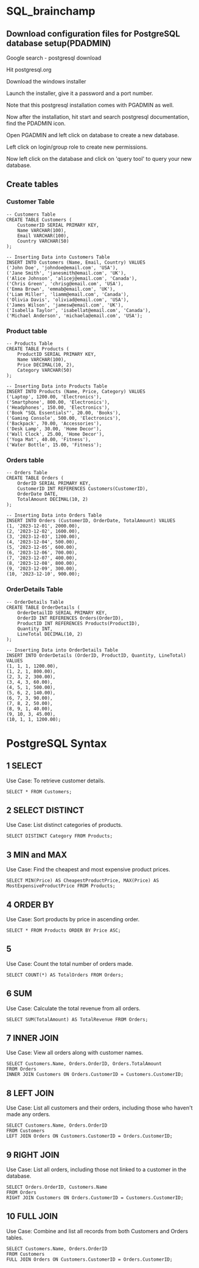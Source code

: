 # SQL_brainchamp

## Download configuration files for PostgreSQL database setup(PDADMIN)

Google search - postgresql download

Hit postgresql.org

Download the windows installer

Launch the installer, give it a password and a port number.

Note that this postgresql installation comes with PGADMIN as well.

Now after the installation, hit start and search postgresql documentation, find the PDADMIN icon.

Open PGADMIN and left click on database to create a new database.

Left click on login/group role to create new permissions.

Now left click on the database and click on 'query tool' to query your new database.


## Create tables

### Customer Table
```
-- Customers Table
CREATE TABLE Customers (
    CustomerID SERIAL PRIMARY KEY,
    Name VARCHAR(100),
    Email VARCHAR(100),
    Country VARCHAR(50)
);
```

```
-- Inserting Data into Customers Table
INSERT INTO Customers (Name, Email, Country) VALUES
('John Doe', 'johndoe@email.com', 'USA'),
('Jane Smith', 'janesmith@email.com', 'UK'),
('Alice Johnson', 'alicej@email.com', 'Canada'),
('Chris Green', 'chrisg@email.com', 'USA'),
('Emma Brown', 'emmab@email.com', 'UK'),
('Liam Miller', 'liamm@email.com', 'Canada'),
('Olivia Davis', 'oliviad@email.com', 'USA'),
('James Wilson', 'jamesw@email.com', 'UK'),
('Isabella Taylor', 'isabellat@email.com', 'Canada'),
('Michael Anderson', 'michaela@email.com', 'USA');

```


### Product table

```
-- Products Table
CREATE TABLE Products (
    ProductID SERIAL PRIMARY KEY,
    Name VARCHAR(100),
    Price DECIMAL(10, 2),
    Category VARCHAR(50)
);
```

```
-- Inserting Data into Products Table
INSERT INTO Products (Name, Price, Category) VALUES
('Laptop', 1200.00, 'Electronics'),
('Smartphone', 800.00, 'Electronics'),
('Headphones', 150.00, 'Electronics'),
('Book "SQL Essentials"', 20.00, 'Books'),
('Gaming Console', 500.00, 'Electronics'),
('Backpack', 70.00, 'Accessories'),
('Desk Lamp', 30.00, 'Home Decor'),
('Wall Clock', 25.00, 'Home Decor'),
('Yoga Mat', 40.00, 'Fitness'),
('Water Bottle', 15.00, 'Fitness');

```


### Orders table

```
-- Orders Table
CREATE TABLE Orders (
    OrderID SERIAL PRIMARY KEY,
    CustomerID INT REFERENCES Customers(CustomerID),
    OrderDate DATE,
    TotalAmount DECIMAL(10, 2)
);
```

```
-- Inserting Data into Orders Table
INSERT INTO Orders (CustomerID, OrderDate, TotalAmount) VALUES
(1, '2023-12-01', 2000.00),
(2, '2023-12-02', 1600.00),
(3, '2023-12-03', 1200.00),
(4, '2023-12-04', 500.00),
(5, '2023-12-05', 600.00),
(6, '2023-12-06', 700.00),
(7, '2023-12-07', 400.00),
(8, '2023-12-08', 800.00),
(9, '2023-12-09', 300.00),
(10, '2023-12-10', 900.00);
```


### OrderDetails Table

```
-- OrderDetails Table
CREATE TABLE OrderDetails (
    OrderDetailID SERIAL PRIMARY KEY,
    OrderID INT REFERENCES Orders(OrderID),
    ProductID INT REFERENCES Products(ProductID),
    Quantity INT,
    LineTotal DECIMAL(10, 2)
);
```

```
-- Inserting Data into OrderDetails Table
INSERT INTO OrderDetails (OrderID, ProductID, Quantity, LineTotal) VALUES
(1, 1, 1, 1200.00),
(1, 2, 1, 800.00),
(2, 3, 2, 300.00),
(3, 4, 3, 60.00),
(4, 5, 1, 500.00),
(5, 6, 2, 140.00),
(6, 7, 3, 90.00),
(7, 8, 2, 50.00),
(8, 9, 1, 40.00),
(9, 10, 3, 45.00),
(10, 1, 1, 1200.00);
```





# PostgreSQL Syntax


## 1 SELECT

Use Case: To retrieve customer details.

```
SELECT * FROM Customers;
```


## 2 SELECT DISTINCT

Use Case: List distinct categories of products.

```
SELECT DISTINCT Category FROM Products;
```


## 3 MIN and MAX

Use Case: Find the cheapest and most expensive product prices.

```
SELECT MIN(Price) AS CheapestProductPrice, MAX(Price) AS MostExpensiveProductPrice FROM Products;
```


## 4 ORDER BY

Use Case: Sort products by price in ascending order.

```
SELECT * FROM Products ORDER BY Price ASC;
```


## 5 

Use Case: Count the total number of orders made.

```
SELECT COUNT(*) AS TotalOrders FROM Orders;
```

## 6 SUM

Use Case: Calculate the total revenue from all orders.

```
SELECT SUM(TotalAmount) AS TotalRevenue FROM Orders;
```

## 7 INNER JOIN

Use Case: View all orders along with customer names.

```
SELECT Customers.Name, Orders.OrderID, Orders.TotalAmount
FROM Orders
INNER JOIN Customers ON Orders.CustomerID = Customers.CustomerID;
```


## 8 LEFT JOIN

Use Case: List all customers and their orders, including those who haven't made any orders.

```
SELECT Customers.Name, Orders.OrderID
FROM Customers
LEFT JOIN Orders ON Customers.CustomerID = Orders.CustomerID;
```


## 9 RIGHT JOIN

Use Case: List all orders, including those not linked to a customer in the database.

```
SELECT Orders.OrderID, Customers.Name
FROM Orders
RIGHT JOIN Customers ON Orders.CustomerID = Customers.CustomerID;
```


## 10 FULL JOIN

Use Case: Combine and list all records from both Customers and Orders tables.

```
SELECT Customers.Name, Orders.OrderID
FROM Customers
FULL JOIN Orders ON Customers.CustomerID = Orders.CustomerID;
```



